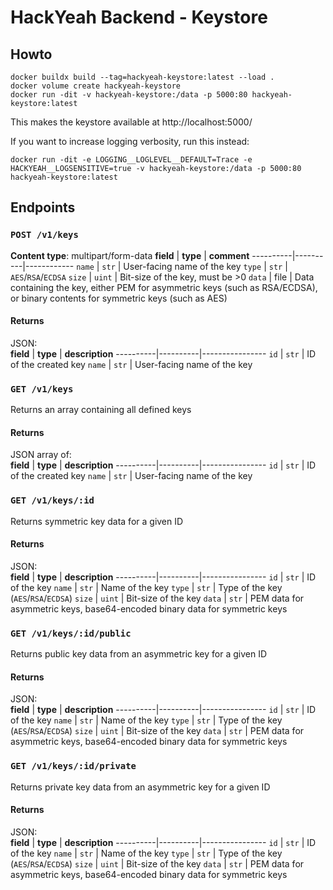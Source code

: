 # HackYeah Backend - Keystore
## Howto
```
docker buildx build --tag=hackyeah-keystore:latest --load .
docker volume create hackyeah-keystore
docker run -dit -v hackyeah-keystore:/data -p 5000:80 hackyeah-keystore:latest
```

This makes the keystore available at http://localhost:5000/

If you want to increase logging verbosity, run this instead:

```
docker run -dit -e LOGGING__LOGLEVEL__DEFAULT=Trace -e HACKYEAH__LOGSENSITIVE=true -v hackyeah-keystore:/data -p 5000:80 hackyeah-keystore:latest
```

## Endpoints
### `POST /v1/keys`
**Content type**: multipart/form-data
**field** | **type** | **comment**
----------|----------|------------
`name`    | `str`    | User-facing name of the key
`type`    | `str`    | `AES`/`RSA`/`ECDSA`
`size`    | `uint`   | Bit-size of the key, must be >0
`data`    | file     | Data containing the key, either PEM for asymmetric keys (such as RSA/ECDSA), or binary contents for symmetric keys (such as AES)

#### Returns
JSON:  
**field** | **type** | **description**
----------|----------|----------------
`id`      | `str`    | ID of the created key
`name`    | `str`    | User-facing name of the key

### `GET /v1/keys`
Returns an array containing all defined keys

#### Returns
JSON array of:  
**field** | **type** | **description**
----------|----------|----------------
`id`      | `str`    | ID of the created key
`name`    | `str`    | User-facing name of the key

### `GET /v1/keys/:id`
Returns symmetric key data for a given ID

#### Returns
JSON:  
**field** | **type** | **description**
----------|----------|----------------
`id`      | `str`    | ID of the key
`name`    | `str`    | Name of the key
`type`    | `str`    | Type of the key (`AES`/`RSA`/`ECDSA`)
`size`    | `uint`   | Bit-size of the key
`data`    | `str`    | PEM data for asymmetric keys, base64-encoded binary data for symmetric keys

### `GET /v1/keys/:id/public`
Returns public key data from an asymmetric key for a given ID

#### Returns
JSON:  
**field** | **type** | **description**
----------|----------|----------------
`id`      | `str`    | ID of the key
`name`    | `str`    | Name of the key
`type`    | `str`    | Type of the key (`AES`/`RSA`/`ECDSA`)
`size`    | `uint`   | Bit-size of the key
`data`    | `str`    | PEM data for asymmetric keys, base64-encoded binary data for symmetric keys

### `GET /v1/keys/:id/private`
Returns private key data from an asymmetric key for a given ID

#### Returns
JSON:  
**field** | **type** | **description**
----------|----------|----------------
`id`      | `str`    | ID of the key
`name`    | `str`    | Name of the key
`type`    | `str`    | Type of the key (`AES`/`RSA`/`ECDSA`)
`size`    | `uint`   | Bit-size of the key
`data`    | `str`    | PEM data for asymmetric keys, base64-encoded binary data for symmetric keys

